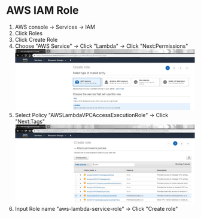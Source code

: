 # AWS IAM Role
1. AWS console -> Services -> IAM
2. Click Roles
3. Click Create Role
4. Choose "AWS Service" -> Click "Lambda" -> Click "Next:Permissions"
![](../images/02-01.jpg)
5. Select Policy "AWSLambdaVPCAccessExecutionRole" -> Click "Next:Tags"
![](../images/02-02.jpg)
6. Input Role name "aws-lambda-service-role" -> Click "Create role"